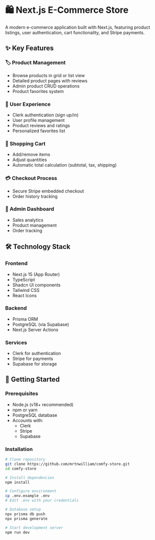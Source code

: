 # 🛍️ Next.js E-Commerce Store

A modern e-commerce application built with Next.js, featuring product listings, user authentication, cart functionality, and Stripe payments.

## ✨ Key Features

### 🏷️ Product Management
- Browse products in grid or list view
- Detailed product pages with reviews
- Admin product CRUD operations
- Product favorites system

### 👤 User Experience
- Clerk authentication (sign up/in)
- User profile management
- Product reviews and ratings
- Personalized favorites list

### 🛒 Shopping Cart
- Add/remove items
- Adjust quantities
- Automatic total calculation (subtotal, tax, shipping)

### 💳 Checkout Process
- Secure Stripe embedded checkout
- Order history tracking

### 👔 Admin Dashboard
- Sales analytics
- Product management
- Order tracking

## 🛠️ Technology Stack

### Frontend
- Next.js 15 (App Router)
- TypeScript
- Shadcn UI components
- Tailwind CSS
- React Icons

### Backend
- Prisma ORM
- PostgreSQL (via Supabase)
- Next.js Server Actions

### Services
- Clerk for authentication
- Stripe for payments
- Supabase for storage

## 🚀 Getting Started

### Prerequisites
- Node.js (v18+ recommended)
- npm or yarn
- PostgreSQL database
- Accounts with:
  - Clerk
  - Stripe
  - Supabase

### Installation
```bash
# Clone repository
git clone https://github.com/mrtnwilliam/comfy-store.git
cd comfy-store

# Install dependencies
npm install

# Configure environment
cp .env.example .env
# Edit .env with your credentials

# Database setup
npx prisma db push
npx prisma generate

# Start development server
npm run dev